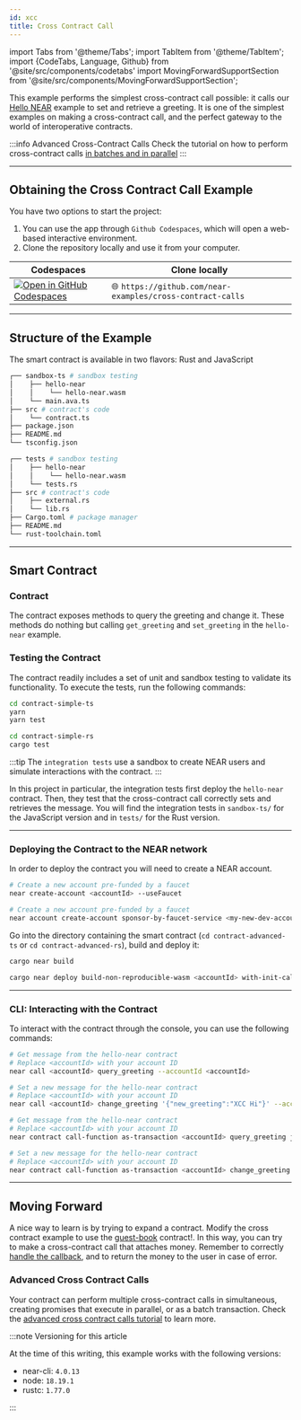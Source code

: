 ```yaml
---
id: xcc
title: Cross Contract Call
---
```


import Tabs from '@theme/Tabs';
import TabItem from '@theme/TabItem';
import {CodeTabs, Language, Github} from '@site/src/components/codetabs'
import MovingForwardSupportSection from '@site/src/components/MovingForwardSupportSection';

This example performs the simplest cross-contract call possible: it calls our [Hello NEAR](https://github.com/near-examples/hello-near-examples) example to set and retrieve a greeting.
It is one of the simplest examples on making a cross-contract call, and the perfect gateway to the world of interoperative contracts.

:::info Advanced Cross-Contract Calls
Check the tutorial on how to perform cross-contract calls [in batches and in parallel](./advanced-xcc)
:::

---

## Obtaining the Cross Contract Call Example

You have two options to start the project:

1. You can use the app through `Github Codespaces`, which will open a web-based interactive environment.
2. Clone the repository locally and use it from your computer.

| Codespaces                                                                                                                                      | Clone locally                                              |
| ----------------------------------------------------------------------------------------------------------------------------------------------- | ---------------------------------------------------------- |
| [![Open in GitHub Codespaces](https://github.com/codespaces/badge.svg)](https://codespaces.new/near-examples/cross-contract-calls?quickstart=1) | 🌐 `https://github.com/near-examples/cross-contract-calls` |

---

## Structure of the Example

The smart contract is available in two flavors: Rust and JavaScript

<Tabs groupId="code-tabs">

  <TabItem value="js" label="🌐 JavaScript">

```bash
┌── sandbox-ts # sandbox testing
│    ├── hello-near
│    │    └── hello-near.wasm
│    └── main.ava.ts
├── src # contract's code
│    └── contract.ts
├── package.json
├── README.md
└── tsconfig.json
```

  </TabItem>

  <TabItem value="rust" label="🦀 Rust">

```bash
┌── tests # sandbox testing
│    ├── hello-near
│    │    └── hello-near.wasm
│    └── tests.rs
├── src # contract's code
│    ├── external.rs
│    └── lib.rs
├── Cargo.toml # package manager
├── README.md
└── rust-toolchain.toml
```

  </TabItem>

</Tabs>

---

## Smart Contract

### Contract
The contract exposes methods to query the greeting and change it. These methods do nothing but calling `get_greeting` and
`set_greeting` in the `hello-near` example.

<CodeTabs>
<Language value="js" language="ts">
    <Github fname="contract.ts"
            url="https://github.com/near-examples/cross-contract-calls/blob/main/contract-simple-ts/src/contract.ts"
            start="17" end="39" />
  </Language>
  <Language value="rust" language="rust">
    <Github fname="lib.rs"
            url="https://github.com/near-examples/cross-contract-calls/blob/main/contract-simple-rs/src/lib.rs"
            start="22" end="51" />
            <Github fname="external.rs"
            url="https://github.com/near-examples/cross-contract-calls/blob/main/contract-simple-rs/src/external.rs"
            start="2" end="12" />
  </Language>
</CodeTabs>

### Testing the Contract

The contract readily includes a set of unit and sandbox testing to validate its functionality. To execute the tests, run the following commands:

<Tabs groupId="code-tabs">
  <TabItem value="js" label="🌐 JavaScript">

  ```bash
  cd contract-simple-ts
  yarn
  yarn test
  ```

  </TabItem>
  <TabItem value="rust" label="🦀 Rust">

  ```bash
  cd contract-simple-rs
  cargo test
  ```
  </TabItem>

</Tabs>

:::tip
The `integration tests` use a sandbox to create NEAR users and simulate interactions with the contract.
:::

In this project in particular, the integration tests first deploy the `hello-near` contract. Then,
they test that the cross-contract call correctly sets and retrieves the message. You will find the integration tests
in `sandbox-ts/` for the JavaScript version and in `tests/` for the Rust version.

<CodeTabs>
  <Language value="js" language="js">
    <Github fname="main.ava.ts"
            url="https://github.com/near-examples/cross-contract-calls/blob/main/contract-simple-ts/sandbox-ts/main.ava.ts"
            start="8" end="52" />
  </Language>
  <Language value="rust" language="rust">
    <Github fname="lib.rs"
            url="https://github.com/near-examples/cross-contract-calls/blob/main/contract-simple-rs/tests/tests.rs"
            start="4" end="77" />
  </Language>
</CodeTabs>


<hr class="subsection" />

### Deploying the Contract to the NEAR network

In order to deploy the contract you will need to create a NEAR account.

<Tabs groupId="cli-tabs">
  <TabItem value="short" label="Short">

  ```bash
  # Create a new account pre-funded by a faucet
  near create-account <accountId> --useFaucet
  ```
  </TabItem>

  <TabItem value="full" label="Full">

  ```bash
  # Create a new account pre-funded by a faucet
  near account create-account sponsor-by-faucet-service <my-new-dev-account>.testnet autogenerate-new-keypair save-to-keychain network-config testnet create
  ```
  </TabItem>
</Tabs>

Go into the directory containing the smart contract (`cd contract-advanced-ts` or `cd contract-advanced-rs`), build and deploy it:

```bash
cargo near build

cargo near deploy build-non-reproducible-wasm <accountId> with-init-call new json-args '{"hello_account":"hello.near-example.testnet"}' prepaid-gas '100.0 Tgas' attached-deposit '0 NEAR' network-config testnet sign-with-keychain send
```

<hr class="subsection" />

### CLI: Interacting with the Contract

To interact with the contract through the console, you can use the following commands:

<Tabs groupId="cli-tabs">
  <TabItem value="short" label="Short">

  ```bash
  # Get message from the hello-near contract
  # Replace <accountId> with your account ID
  near call <accountId> query_greeting --accountId <accountId>

  # Set a new message for the hello-near contract
  # Replace <accountId> with your account ID
  near call <accountId> change_greeting '{"new_greeting":"XCC Hi"}' --accountId <accountId>
  ```
  </TabItem>

  <TabItem value="full" label="Full">

  ```bash
  # Get message from the hello-near contract
  # Replace <accountId> with your account ID
  near contract call-function as-transaction <accountId> query_greeting json-args '{}' prepaid-gas '100.0 Tgas' attached-deposit '0 NEAR' sign-as <accountId> network-config testnet sign-with-keychain send

  # Set a new message for the hello-near contract
  # Replace <accountId> with your account ID
  near contract call-function as-transaction <accountId> change_greeting json-args '{"new_greeting":"XCC Hi"}' prepaid-gas '100.0 Tgas' attached-deposit '0 NEAR' sign-as <accountId> network-config testnet sign-with-keychain send
  ```
  </TabItem>
</Tabs>

---

## Moving Forward

A nice way to learn is by trying to expand a contract. Modify the cross contract example to use the [guest-book](guest-book.md)
contract!. In this way, you can try to make a cross-contract call that attaches money. Remember to correctly [handle the callback](/build/smart-contracts/anatomy/crosscontract#callback-function),
and to return the money to the user in case of error.

### Advanced Cross Contract Calls

Your contract can perform multiple cross-contract calls in simultaneous, creating promises that execute in parallel, or as a batch transaction. Check the [advanced cross contract calls
tutorial](./advanced-xcc) to learn more.

<MovingForwardSupportSection />

:::note Versioning for this article

At the time of this writing, this example works with the following versions:

- near-cli: `4.0.13`
- node: `18.19.1`
- rustc: `1.77.0`

:::
